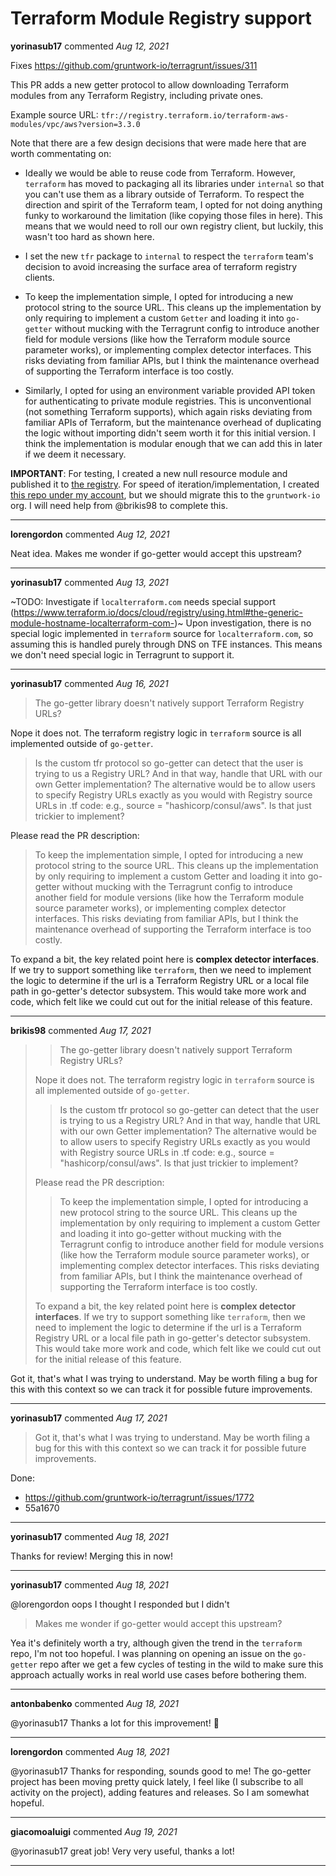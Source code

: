 # Terraform Module Registry support

**yorinasub17** commented *Aug 12, 2021*

Fixes https://github.com/gruntwork-io/terragrunt/issues/311

This PR adds a new getter protocol to allow downloading Terraform modules from any Terraform Registry, including private ones.

Example source URL: `tfr://registry.terraform.io/terraform-aws-modules/vpc/aws?version=3.3.0`

Note that there are a few design decisions that were made here that are worth commentating on:

- Ideally we would be able to reuse code from Terraform. However, `terraform` has moved to packaging all its libraries under `internal` so that you can't use them as a library outside of Terraform. To respect the direction and spirit of the Terraform team, I opted for not doing anything funky to workaround the limitation (like copying those files in here). This means that we would need to roll our own registry client, but luckily, this wasn't too hard as shown here.

- I set the new `tfr` package to `internal` to respect the `terraform` team's decision to avoid increasing the surface area of terraform registry clients.

- To keep the implementation simple, I opted for introducing a new protocol string to the source URL. This cleans up the implementation by only requiring to implement a custom `Getter` and loading it into `go-getter` without mucking with the Terragrunt config to introduce another field for module versions (like how the Terraform module source parameter works), or implementing complex detector interfaces. This risks deviating from familiar APIs, but I think the maintenance overhead of supporting the Terraform interface is too costly.

- Similarly, I opted for using an environment variable provided API token for authenticating to private module registries. This is unconventional (not something Terraform supports), which again risks deviating from familiar APIs of Terraform, but the maintenance overhead of duplicating the logic without importing didn't seem worth it for this initial version. I think the implementation is modular enough that we can add this in later if we deem it necessary.

**IMPORTANT**: For testing, I created a new null resource module and published it to [the registry](https://registry.terraform.io/modules/yorinasub17/terragrunt-registry-test/null/latest). For speed of iteration/implementation, I created [this repo under my account](https://github.com/yorinasub17/terraform-null-terragrunt-registry-test), but we should migrate this to the `gruntwork-io` org. I will need help from @brikis98 to complete this.
<br />
***


**lorengordon** commented *Aug 12, 2021*

Neat idea. Makes me wonder if go-getter would accept this upstream?

***

**yorinasub17** commented *Aug 13, 2021*

~TODO: Investigate if `localterraform.com` needs special support (https://www.terraform.io/docs/cloud/registry/using.html#the-generic-module-hostname-localterraform-com-)~ Upon investigation, there is no special logic implemented in `terraform` source for `localterraform.com`, so assuming this is handled purely through DNS on TFE instances. This means we don't need special logic in Terragrunt to support it. 
***

**yorinasub17** commented *Aug 16, 2021*

> The go-getter library doesn't natively support Terraform Registry URLs?

Nope it does not. The terraform registry logic in `terraform` source is all implemented outside of `go-getter`.

> Is the custom tfr protocol so go-getter can detect that the user is trying to us a Registry URL? And in that way, handle that URL with our own Getter implementation? The alternative would be to allow users to specify Registry URLs exactly as you would with Registry source URLs in .tf code: e.g., source = "hashicorp/consul/aws". Is that just trickier to implement?

Please read the PR description:

> To keep the implementation simple, I opted for introducing a new protocol string to the source URL. This cleans up the implementation by only requiring to implement a custom Getter and loading it into go-getter without mucking with the Terragrunt config to introduce another field for module versions (like how the Terraform module source parameter works), or implementing complex detector interfaces. This risks deviating from familiar APIs, but I think the maintenance overhead of supporting the Terraform interface is too costly.

To expand a bit, the key related point here is **complex detector interfaces**. If we try to support something like `terraform`, then we need to implement the logic to determine if the url is a Terraform Registry URL or a local file path in go-getter's detector subsystem. This would take more work and code, which felt like we could cut out for the initial release of this feature.
***

**brikis98** commented *Aug 17, 2021*

> > The go-getter library doesn't natively support Terraform Registry URLs?
> 
> Nope it does not. The terraform registry logic in `terraform` source is all implemented outside of `go-getter`.
> 
> > Is the custom tfr protocol so go-getter can detect that the user is trying to us a Registry URL? And in that way, handle that URL with our own Getter implementation? The alternative would be to allow users to specify Registry URLs exactly as you would with Registry source URLs in .tf code: e.g., source = "hashicorp/consul/aws". Is that just trickier to implement?
> 
> Please read the PR description:
> 
> > To keep the implementation simple, I opted for introducing a new protocol string to the source URL. This cleans up the implementation by only requiring to implement a custom Getter and loading it into go-getter without mucking with the Terragrunt config to introduce another field for module versions (like how the Terraform module source parameter works), or implementing complex detector interfaces. This risks deviating from familiar APIs, but I think the maintenance overhead of supporting the Terraform interface is too costly.
> 
> To expand a bit, the key related point here is **complex detector interfaces**. If we try to support something like `terraform`, then we need to implement the logic to determine if the url is a Terraform Registry URL or a local file path in go-getter's detector subsystem. This would take more work and code, which felt like we could cut out for the initial release of this feature.

Got it, that's what I was trying to understand. May be worth filing a bug for this with this context so we can track it for possible future improvements.
***

**yorinasub17** commented *Aug 17, 2021*

> Got it, that's what I was trying to understand. May be worth filing a bug for this with this context so we can track it for possible future improvements.

Done:

- https://github.com/gruntwork-io/terragrunt/issues/1772
- 55a1670
***

**yorinasub17** commented *Aug 18, 2021*

Thanks for review! Merging this in now!
***

**yorinasub17** commented *Aug 18, 2021*

@lorengordon oops I thought I responded but I didn't

> Makes me wonder if go-getter would accept this upstream?

Yea it's definitely worth a try, although given the trend in the `terraform` repo, I'm not too hopeful. I was planning on opening an issue on the `go-getter` repo after we get a few cycles of testing in the wild to make sure this approach actually works in real world use cases before bothering them.
***

**antonbabenko** commented *Aug 18, 2021*

@yorinasub17 Thanks a lot for this improvement! 🎉 
***

**lorengordon** commented *Aug 18, 2021*

@yorinasub17 Thanks for responding, sounds good to me! The go-getter project has been moving pretty quick lately, I feel like (I subscribe to all activity on the project), adding features and releases. So I am somewhat hopeful.

***

**giacomoaluigi** commented *Aug 19, 2021*

@yorinasub17 great job! Very very useful, thanks a lot!
***

